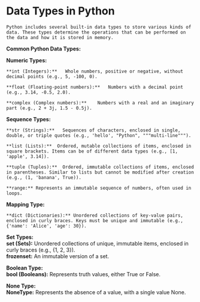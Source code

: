 # Data Types in Python  
    Python includes several built-in data types to store various kinds of data. These types determine the operations that can be performed on the data and how it is stored in memory.  

**Common Python Data Types:**  

**Numeric Types:**  

    **int (Integers):**   Whole numbers, positive or negative, without decimal points (e.g., 5, -100, 0).  
    
    **float (Floating-point numbers):**   Numbers with a decimal point (e.g., 3.14, -0.5, 2.0).  
    
    **complex (Complex numbers):**    Numbers with a real and an imaginary part (e.g., 2 + 3j, 1.5 - 0.5j).  

**Sequence Types:**  
    
    **str (Strings):**   Sequences of characters, enclosed in single, double, or triple quotes (e.g., 'hello', "Python", """multi-line""").  
    
    **list (Lists):**  Ordered, mutable collections of items, enclosed in square brackets. Items can be of different data types (e.g., [1, 'apple', 3.14]).  
   
    **tuple (Tuples):**  Ordered, immutable collections of items, enclosed in parentheses. Similar to lists but cannot be modified after creation (e.g., (1, 'banana', True)).  
    
    **range:** Represents an immutable sequence of numbers, often used in loops.  

**Mapping Type:**  
    
    **dict (Dictionaries):** Unordered collections of key-value pairs, enclosed in curly braces. Keys must be unique and immutable (e.g., {'name': 'Alice', 'age': 30}).  

**Set Types:**  
    **set (Sets):** Unordered collections of unique, immutable items, enclosed in curly braces (e.g., {1, 2, 3}).  
    **frozenset:** An immutable version of a set.  

**Boolean Type:**  
    **bool (Booleans):** Represents truth values, either True or False.  

**None Type:**  
    **NoneType:** Represents the absence of a value, with a single value None.  